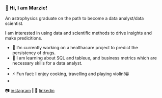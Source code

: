 ### 👋 Hi, I am Marzie!

An astrophysics graduate on the path to become a data analyst/data scientist. 


I am interested in using data and scientific methods to drive insights and make predicitions. 

- 🔭 I’m currently working on a healthacare project to predict the persistency of drugs.
- 🌱 I am learning about SQL and tableue, and business metrics which are necessary skills for a data analyst.
- 
-  ⚡ Fun fact: I enjoy cooking, travelling and playing violin!😀 
-  


📷 [instagram][instagram] **|** 
👔 [linkedin][linkedin]

[instagram]: https://www.instagram.com/mrz.h94/
[linkedin]: https://linkedin.com/in/smarziehho94
